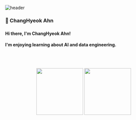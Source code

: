 ![header](https://capsule-render.vercel.app/api?type=soft&color=auto&height=150&section=header&text=ChangHyeok&fontSize=70&animation=twinkling)

<h3>🥰 ChangHyeok Ahn<h3>

#### Hi there, I'm ChangHyeok Ahn!
#### I'm enjoying learning about AI and data engineering.

<br>

<!-- <h3>⚡ Skill </h3> -->

<!-- <p>
  <img src="https://img.shields.io/badge/Python-3766AB?style=flat-square&logo=Python&logoColor=white"/></a>&nbsp 
  <img src="https://img.shields.io/badge/C++-00599C?style=flat-square&logo=C%2B%2B&logoColor=white"/></a>&nbsp
  <img src="https://img.shields.io/badge/Appache Spark-E25A1C?style=flat-square&logo=ApacheSpark&logoColor=white"/></a>&nbsp
  <img src="https://img.shields.io/badge/Sklearn-F7931E?style=flat-square&logo=scikit-learn&logoColor=white"/></a>&nbsp 
  <img src="https://img.shields.io/badge/Pytorch-EE4C2C?style=flat-square&logo=PyTorch&logoColor=white"/></a>&nbsp 
  <br>
  <img src="https://img.shields.io/badge/Flask-000000?style=flat-square&logo=Flask&logoColor=white"/></a>&nbsp 
  <img src="https://img.shields.io/badge/Jupyter-E6B91E?style=flat-square&logo=Jupyter&logoColor=white"/></a>&nbsp 
  <img src="https://img.shields.io/badge/Docker-DB3552?style=flat-square&logo=docker&logoColor=white"/></a>&nbsp 
  <img src="https://img.shields.io/badge/AWS-333664?style=flat-square&logo=amazon-aws&logoColor=white"/></a>&nbsp
</p> -->

<br>

<p align=center>
  <img src="https://github-readme-stats.vercel.app/api?username=Hyeok95&show_icons=true" height="150">
  <img src="https://github-readme-stats.vercel.app/api/top-langs/?username=Hyeok95&show_icons=true&hide_border=true&title_color=004386&icon_color=004386&layout=compact" height="150">
</p>
<!--
**Hyeok95/Hyeok95** is a ✨ _special_ ✨ repository because its `README.md` (this file) appears on your GitHub profile.

Here are some ideas to get you started:

- 🔭 I’m currently working on ...
- 🌱 I’m currently learning ...
- 👯 I’m looking to collaborate on ...
- 🤔 I’m looking for help with ...
- 💬 Ask me about ...
- 📫 How to reach me: ...
- 😄 Pronouns: ...
- ⚡ Fun fact: ...
-->

<br>

<h3>😃 Contact me<h3>
<a> <a href="mailto:chahn9503@gmail.com">
<img
src="https://img.shields.io/badge/Gmail-d14836?style=flat-square&logo=Gmail&logoColor=white&link=mailto:quf8093@gmail.com"
style="height : auto; margin-left : 10px; margin-right : 10px;"/>
</a> <a href="https://www.instagram.com/c_hyeok2/">
<img
src="http://img.shields.io/badge/-Instagram-black?style=flat&logo=Instagram&link=https://instagram.com/fivepxint/"
style="height : auto; margin-left : 10px; margin-right : 10px;"/>
</a>
  
<br>



<p align="center">
  <a href="https://hits.seeyoufarm.com"><img src="https://hits.seeyoufarm.com/api/count/incr/badge.svg?tab=repositories&url=https%3A%2F%2Fgithub.com%2FHyeok95&count_bg=%2379C83D&title_bg=%23555555&icon=&icon_color=%23E7E7E7&title=hits&edge_flat=false"/></a>
</p>
